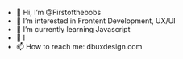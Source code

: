 - 👋 Hi, I’m @Firstofthebobs
- 👀 I’m interested in Frontent Development, UX/UI
- 🌱 I’m currently learning Javascript
- 💞️ I
- 📫 How to reach me: dbuxdesign.com


